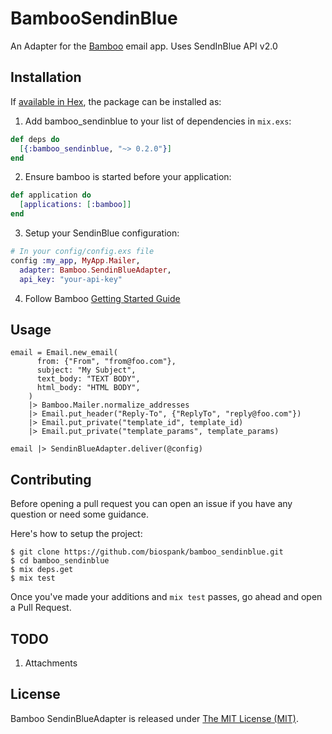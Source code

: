 # BambooSendinBlue

An Adapter for the [Bamboo](https://github.com/thoughtbot/bamboo) email app.
Uses SendInBlue API v2.0

## Installation

If [available in Hex](https://hex.pm/docs/publish), the package can be installed as:

1. Add bamboo_sendinblue to your list of dependencies in `mix.exs`:

  ```elixir
  def deps do
    [{:bamboo_sendinblue, "~> 0.2.0"}]
  end
  ```

2. Ensure bamboo is started before your application:

  ```elixir
  def application do
    [applications: [:bamboo]]
  end
  ```

3. Setup your SendinBlue configuration:

  ```elixir
  # In your config/config.exs file
  config :my_app, MyApp.Mailer,
    adapter: Bamboo.SendinBlueAdapter,
    api_key: "your-api-key"
  ```

4. Follow Bamboo [Getting Started Guide](https://github.com/thoughtbot/bamboo#getting-started)

## Usage

```
email = Email.new_email(
      from: {"From", "from@foo.com"},
      subject: "My Subject",
      text_body: "TEXT BODY",
      html_body: "HTML BODY",
    )
    |> Bamboo.Mailer.normalize_addresses
    |> Email.put_header("Reply-To", {"ReplyTo", "reply@foo.com"})
    |> Email.put_private("template_id", template_id)
    |> Email.put_private("template_params", template_params)

email |> SendinBlueAdapter.deliver(@config)
```

## Contributing

Before opening a pull request you can open an issue if you have any question or need some guidance.

Here's how to setup the project:

```
$ git clone https://github.com/biospank/bamboo_sendinblue.git
$ cd bamboo_sendinblue
$ mix deps.get
$ mix test
```

Once you've made your additions and `mix test` passes, go ahead and open a Pull Request.

## TODO

1. Attachments

## License

Bamboo SendinBlueAdapter is released under [The MIT License (MIT)](https://opensource.org/licenses/MIT).
